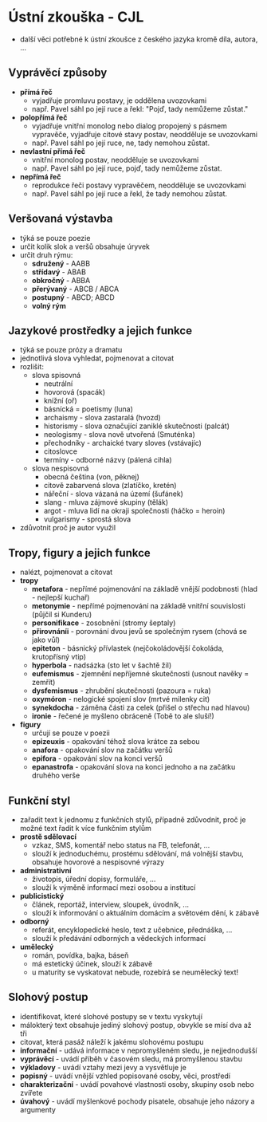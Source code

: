 # Ústní zkouška - CJL
 - další věci potřebné k ústní zkoušce z českého jazyka kromě díla, autora, ...

## Vyprávěcí způsoby
 - **přímá řeč**
   - vyjadřuje promluvu postavy, je oddělena uvozovkami
   - např. Pavel sáhl po její ruce a řekl: "Pojď, tady nemůžeme zůstat."
 - **polopřímá řeč**
   - vyjadřuje vnitřní monolog nebo dialog propojený s pásmem vypravěče, vyjadřuje citové stavy postav, neodděluje se uvozovkami
   - např. Pavel sáhl po její ruce, ne, tady nemohou zůstat.
 - **nevlastní přímá řeč**
   - vnitřní monolog postav, neodděluje se uvozovkami
   - např. Pavel sáhl po její ruce, pojď, tady nemůžeme zůstat.
 - **nepřímá řeč**
   - reprodukce řeči postavy vypravěčem, neodděluje se uvozovkami
   - např. Pavel sáhl po její ruce a řekl, že tady nemohou zůstat.

## Veršovaná výstavba
 - týká se pouze poezie
 - určit kolik slok a veršů obsahuje úryvek
 - určit druh rýmu:
   - **sdružený** - AABB
   - **střídavý** - ABAB
   - **obkročný** - ABBA
   - **přerývaný** - ABCB / ABCA
   - **postupný** - ABCD; ABCD
   - **volný rým**

## Jazykové prostředky a jejich funkce
 - týká se pouze prózy a dramatu
 - jednotlivá slova vyhledat, pojmenovat a citovat
 - rozlišit:
   - slova spisovná
     - neutrální
	 - hovorová (spacák)
	 - knížní (oř)
	 - básnícká = poetismy (luna)
	 - archaismy - slova zastaralá (hvozd)
	 - historismy - slova označující zaniklé skutečnosti (palcát)
	 - neologismy - slova nově utvořená (Smuténka)
	 - přechodníky - archaické tvary sloves (vstávajíc)
	 - citoslovce
	 - termíny - odborné názvy (pálená cihla)
   - slova nespisovná
     - obecná čeština (von, pěknej)
	 - citově zabarvená slova (zlatíčko, kretén)
	 - nářeční - slova vázaná na území (šufánek)
	 - slang - mluva zájmové skupiny (tělák)
	 - argot - mluva lidí na okraji společnosti (háčko = heroin)
	 - vulgarismy - sprostá slova
 - zdůvotnit proč je autor využil

## Tropy, figury a jejich funkce
 - nalézt, pojmenovat a citovat
 - **tropy**
   - **metafora** - nepřímé pojmenování na základě vnější podobnosti (hlad - nejlepší kuchař)
   - **metonymie** - nepřímé pojmenování na základě vnitřní souvislosti (půjčil si Kunderu)
   - **personifikace** - zosobnění (stromy šeptaly)
   - **přirovnáníi** - porovnání dvou jevů se společným rysem (chová se jako vůl)
   - **epiteton** - básnický přívlastek (nejčokoládovější čokoláda, krutopřísný vtip)
   - **hyperbola** - nadsázka (sto let v šachtě žil)
   - **eufemismus** - zjemnění nepříjemné skutečnosti (usnout navěky = zemřít)
   - **dysfemismus** - zhrubění skutečnosti (pazoura = ruka)
   - **oxymóron** - nelogické spojení slov (mrtvé milenky cit)
   - **synekdocha** - záměna části za celek (přišel o střechu nad hlavou)
   - **ironie** - řečené je myšleno obráceně (Tobě to ale sluší!)
 - **figury**
   - určují se pouze v poezii
   - **epizeuxis** - opakování téhož slova krátce za sebou
   - **anafora** - opakování slov na začátku veršů
   - **epifora** - opakování slov na konci veršů
   - **epanastrofa** - opakování slova na konci jednoho a na začátku druhého verše

## Funkční styl
 - zařadit text k jednomu z funkčních stylů, případně zdůvodnit, proč je možné text řadit k více funkčním stylům
 - **prostě sdělovací**
   - vzkaz, SMS, komentář nebo status na FB, telefonát, ...
   - slouží k jednoduchému, prostému sdělování, má volnější stavbu, obsahuje hovorové a nespisovné výrazy
 - **administrativní**
   - životopis, úřední dopisy, formuláře, ...
   - slouží k výměně informací mezi osobou a institucí
 - **publicistický**
   - článek, reportáž, interview, sloupek, úvodník, ...
   - slouží k informování o aktuálním domácím a světovém dění, k zábavě
 - **odborný**
   - referát, encyklopedické heslo, text z učebnice, přednáška, ...
   - slouží k předávání odborných a vědeckých informací
 - **umělecký**
   - román, povídka, bajka, báseň
   - má estetický účinek, slouží k zábavě
   - u maturity se vyskatovat nebude, rozebírá se neumělecký text!

## Slohový postup
 - identifikovat, které slohové postupy se v textu vyskytují
 - málokterý text obsahuje jediný slohový postup, obvykle se mísí dva až tři
 - citovat, která pasáž náleží k jakému slohovému postupu
 - **informační** - udává informace v nepromyšleném sledu, je nejjednodušší
 - **vyprávěcí** - uvádí příběh v časovém sledu, má promyšlenou stavbu
 - **výkladovy** - uvádí vztahy mezi jevy a vysvětluje je
 - **popisný** - uvádí vnější vzhled popisované osoby, věci, prostředí
 - **charakterizační** - uvádí povahové vlastnosti osoby, skupiny osob nebo zvířete
 - **úvahový** - uvádí myšlenkové pochody pisatele, obsahuje jeho názory a argumenty
